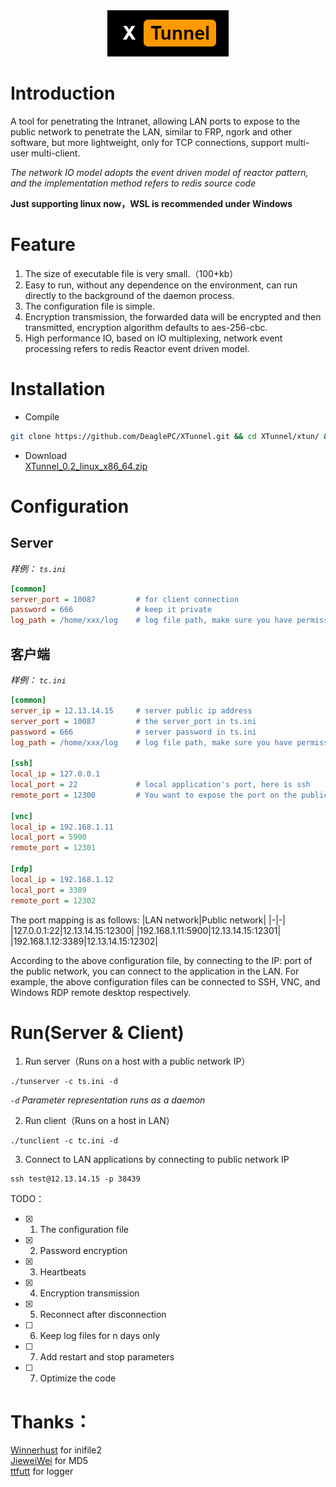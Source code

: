 <div align=center><img src="https://github.com/DeaglePC/XTunnel/blob/master/logos.png"/></div>

# Introduction  
A tool for penetrating the Intranet, allowing LAN ports to expose to the public network to penetrate the LAN, similar to FRP, ngork and other software, but more lightweight, only for TCP connections, support multi-user multi-client.  

*The network IO model adopts the event driven model of reactor pattern, and the implementation method refers to redis source code*

**Just supporting linux now，WSL is recommended under Windows**

# Feature
1. The size of executable file is very small.（100+kb）
2. Easy to run, without any dependence on the environment, can run directly to the background of the daemon process.
3. The configuration file is simple.
4. Encryption transmission, the forwarded data will be encrypted and then transmitted, encryption algorithm defaults to aes-256-cbc.
5. High performance IO, based on IO multiplexing, network event processing refers to redis Reactor event driven model.

# Installation
* Compile  
```bash
git clone https://github.com/DeaglePC/XTunnel.git && cd XTunnel/xtun/ && cmake -DCMAKE_BUILD_TYPE=Release . && make
```
* Download  
[XTunnel_0.2_linux_x86_64.zip](https://github.com/DeaglePC/XTunnel/releases/download/0.2/XTunnel_0.2_linux_x86_64.zip)


# Configuration

## Server
*样例： `ts.ini`*
```ini
[common]
server_port = 10087         # for client connection
password = 666              # keep it private
log_path = /home/xxx/log    # log file path, make sure you have permission to write and read
```

## 客户端
*样例： `tc.ini`*
```ini
[common]
server_ip = 12.13.14.15     # server public ip address
server_port = 10087         # the server_port in ts.ini
password = 666              # server password in ts.ini
log_path = /home/xxx/log    # log file path, make sure you have permission to write and read

[ssh]
local_ip = 127.0.0.1
local_port = 22             # local application's port, here is ssh
remote_port = 12300         # You want to expose the port on the public network

[vnc]
local_ip = 192.168.1.11
local_port = 5900
remote_port = 12301

[rdp]
local_ip = 192.168.1.12
local_port = 3389
remote_port = 12302
```
The port mapping is as follows:
|LAN network|Public network|
|-|-|
|127.0.0.1:22|12.13.14.15:12300|
|192.168.1.11:5900|12.13.14.15:12301|
|192.168.1.12:3389|12.13.14.15:12302|

According to the above configuration file, by connecting to the IP: port of the public network, you can connect to the application in the LAN. For example, the above configuration files can be connected to SSH, VNC, and Windows RDP remote desktop respectively.


# Run(Server & Client)
1. Run server（Runs on a host with a public network IP）  
```shell
./tunserver -c ts.ini -d
```
*`-d` Parameter representation runs as a daemon*

2. Run client（Runs on a host in LAN）
```shell
./tunclient -c tc.ini -d
```

3. Connect to LAN applications by connecting to public network IP
```shell
ssh test@12.13.14.15 -p 38439
```


TODO：  
- [x] 1. The configuration file  
- [x] 2. Password encryption  
- [x] 3. Heartbeats  
- [x] 4. Encryption transmission  
- [x] 5. Reconnect after disconnection
- [ ] 6. Keep log files for n days only
- [ ] 7. Add restart and stop parameters
- [ ] 7. Optimize the code

# Thanks：
[Winnerhust](https://github.com/Winnerhust/inifile2)   for inifile2  
[JieweiWei](https://github.com/JieweiWei/md5) for MD5  
[ttfutt](https://github.com/ttfutt/logger)  for logger
